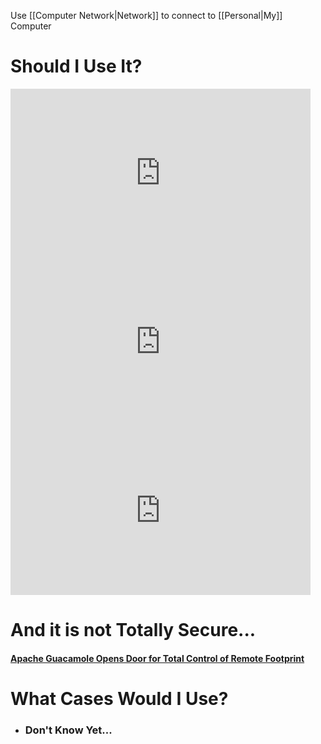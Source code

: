 Use [[Computer Network|Network]] to connect to [[Personal|My]] Computer

# Should I Use It?

<iframe width="480" height="270" src="https://www.youtube.com/embed/gsvS2M5knOw" title="access EVERYTHING from your web browser!! (Linux and Windows Desktop, SSH) // Guacamole Install" frameborder="0" allow="accelerometer; autoplay; clipboard-write; encrypted-media; gyroscope; picture-in-picture" allowfullscreen></iframe>

<iframe width="480" height="270" src="https://www.youtube.com/embed/LWdxhZyHT_8" title="Meet Guacamole, Your Remote Access Gateway" frameborder="0" allow="accelerometer; autoplay; clipboard-write; encrypted-media; gyroscope; picture-in-picture" allowfullscreen></iframe>

<iframe width="480" height="270" src="https://www.youtube.com/embed/5Aoy08tjHlg" title="Here’s Why You Should Stop Aiming for Happiness" frameborder="0" allow="accelerometer; autoplay; clipboard-write; encrypted-media; gyroscope; picture-in-picture; web-share" allowfullscreen></iframe>

# And it is not Totally Secure...

#### [Apache Guacamole Opens Door for Total Control of Remote Footprint](https://threatpost.com/apache-guacamole-control-remote-footprint/157124/)

# What Cases Would I Use?

- ### Don't Know Yet...
